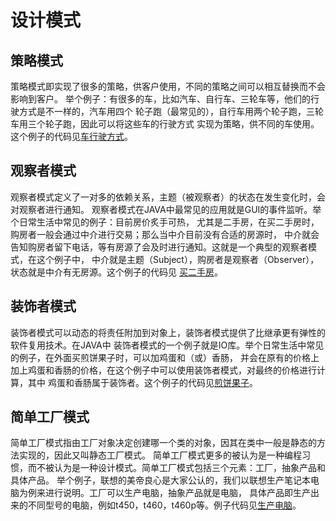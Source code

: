 # 设计模式

## 策略模式

策略模式即实现了很多的策略，供客户使用，不同的策略之间可以相互替换而不会影响到客户。
举个例子：有很多的车，比如汽车、自行车、三轮车等，他们的行驶方式是不一样的，汽车用四个
轮子跑（最常见的），自行车用两个轮子跑，三轮车用三个轮子跑，因此可以将这些车的行驶方式
实现为策略，供不同的车使用。这个例子的代码见[车行驶方式](./strategy-pattern)。

## 观察者模式

观察者模式定义了一对多的依赖关系，主题（被观察者）的状态在发生变化时，会对观察者进行通知。
观察者模式在JAVA中最常见的应用就是GUI的事件监听。举个日常生活中常见的例子：目前房价炙手可热，
尤其是二手房，在买二手房时，购房者一般会通过中介进行交易；那么当中介目前没有合适的房源时，
中介就会告知购房者留下电话，等有房源了会及时进行通知。这就是一个典型的观察者模式，在这个例子中，
中介就是主题（Subject），购房者是观察者（Observer），状态就是中介有无房源。这个例子的代码见
[买二手房](./observer-pattern)。

## 装饰者模式

装饰者模式可以动态的将责任附加到对象上，装饰者模式提供了比继承更有弹性的软件复用技术。在JAVA中
装饰者模式的一个例子就是IO库。举个日常生活中常见的例子，在外面买煎饼果子时，可以加鸡蛋和（或）香肠，
并会在原有的价格上加上鸡蛋和香肠的价格，在这个例子中可以使用装饰者模式，对最终的价格进行计算，其中
鸡蛋和香肠属于装饰者。这个例子的代码见[煎饼果子](./decorator-pattern)。

## 简单工厂模式
简单工厂模式指由工厂对象决定创建哪一个类的对象，因其在类中一般是静态的方法实现的，因此又叫静态工厂模式。
简单工厂模式更多的被认为是一种编程习惯，而不被认为是一种设计模式。简单工厂模式包括三个元素：工厂，抽象产品和具体产品。
举个例子，联想的美帝良心是大家公认的，我们以联想生产笔记本电脑为例来进行说明。工厂可以生产电脑，抽象产品就是电脑，
具体产品即生产出来的不同型号的电脑，例如t450，t460，t460p等。例子代码见[生产电脑](./simple-factory)。

